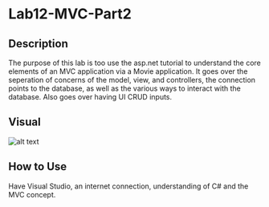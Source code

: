 # Lab12-MVC-Part2

## Description 
The purpose of this lab is too use the asp.net tutorial to understand the core elements of an MVC application via a Movie application. It goes over the seperation of concerns of the model, view, and controllers, the connection points to the database, as well as the various ways to interact with the database. Also goes over having UI CRUD inputs. 

## Visual
![alt text]()

## How to Use
Have Visual Studio, an internet connection, understanding of C# and the MVC concept. 